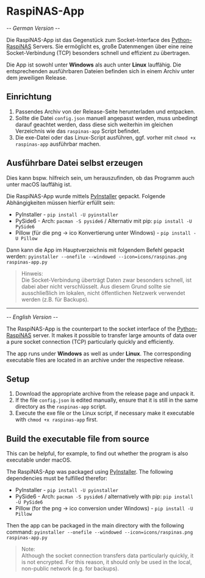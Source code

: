 # RaspiNAS-App

*-- German Version --*

Die RaspiNAS-App ist das Gegenstück zum Socket-Interface des [Python-RaspiNAS](https://github.com/nitrescov/Python-RaspiNAS) Servers. Sie ermöglicht es, große Datenmengen über eine reine Socket-Verbindung (TCP) besonders schnell und effizient zu übertragen.

Die App ist sowohl unter **Windows** als auch unter **Linux** lauffähig. Die entsprechenden ausführbaren Dateien befinden sich in einem Archiv unter dem jeweiligen Release.

## Einrichtung

1. Passendes Archiv von der Release-Seite herunterladen und entpacken.
2. Sollte die Datei `config.json` manuell angepasst werden, muss unbedingt darauf geachtet werden, dass diese sich weiterhin im gleichen Verzeichnis wie das `raspinas-app` Script befindet.
3. Die exe-Datei oder das Linux-Script ausführen, ggf. vorher mit `chmod +x raspinas-app` ausführbar machen.

## Ausführbare Datei selbst erzeugen

Dies kann bspw. hilfreich sein, um herauszufinden, ob das Programm auch unter macOS lauffähig ist.

Die RaspiNAS-App wurde mittels [PyInstaller](https://pyinstaller.org) gepackt. Folgende Abhängigkeiten müssen hierfür erfüllt sein:

* PyInstaller - `pip install -U pyinstaller`
* PySide6 - Arch: `pacman -S pyside6` / Alternativ mit pip: `pip install -U PySide6`
* Pillow (für die png -> ico Konvertierung unter Windows) - `pip install -U Pillow`

Dann kann die App im Hauptverzeichnis mit folgendem Befehl gepackt werden: `pyinstaller --onefile --windowed --icon=icons/raspinas.png raspinas-app.py`

> Hinweis:<br>
> Die Socket-Verbindung überträgt Daten zwar besonders schnell, ist dabei aber nicht verschlüsselt. Aus diesem Grund sollte sie ausschließlich im lokalen, nicht öffentlichen Netzwerk verwendet werden (z.B. für Backups).

---

*-- English Version --*

The RaspiNAS-App is the counterpart to the socket interface of the [Python-RaspiNAS](https://github.com/nitrescov/Python-RaspiNAS) server. It makes it possible to transfer large amounts of data over a pure socket connection (TCP) particularly quickly and efficiently.

The app runs under **Windows** as well as under **Linux**. The corresponding executable files are located in an archive under the respective release.

## Setup

1. Download the appropriate archive from the release page and unpack it.
2. If the file `config.json` is edited manually, ensure that it is still in the same directory as the `raspinas-app` script.
3. Execute the exe file or the Linux script, if necessary make it executable with `chmod +x raspinas-app` first.

## Build the executable file from source

This can be helpful, for example, to find out whether the program is also executable under macOS.

The RaspiNAS-App was packaged using [PyInstaller](https://pyinstaller.org). The following dependencies must be fulfilled therefor:

* PyInstaller - `pip install -U pyinstaller`
* PySide6 - Arch: `pacman -S pyside6` / alternatively with pip: `pip install -U PySide6`
* Pillow (for the png -> ico conversion under Windows) - `pip install -U Pillow`

Then the app can be packaged in the main directory with the following command: `pyinstaller --onefile --windowed --icon=icons/raspinas.png raspinas-app.py`

> Note:<br>
> Although the socket connection transfers data particularly quickly, it is not encrypted. For this reason, it should only be used in the local, non-public network (e.g. for backups).
